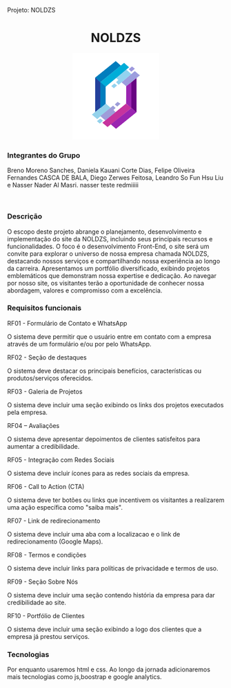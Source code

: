 Projeto: NOLDZS



<h1 align="center"> NOLDZS </h1>


<p align="center">

  <img alt="projeto Noldsz" src="./imagens/SOMENTE LOGO.png" width="200" height="200">


</p>

<p align="center">
<h3> Integrantes do Grupo </h3>
Breno Moreno Sanches, Daniela Kauani Corte Dias, Felipe Oliveira Fernandes CASCA DE BALA, Diego Zerwes Feitosa, Leandro So Fun Hsu Liu e Nasser Nader Al Masri. nasser teste redmiiiii
</p>

<br>


<p align="center">

<h3> Descrição </h3>
O escopo deste projeto abrange o planejamento, desenvolvimento e implementação do site da NOLDZS, incluindo seus principais recursos e funcionalidades. O foco é o desenvolvimento Front-End, o site será um convite para explorar o universo de nossa empresa chamada NOLDZS, destacando nossos serviços e compartilhando nossa experiência ao longo da carreira. Apresentamos um portfólio diversificado, exibindo projetos emblemáticos que demonstram nossa expertise e dedicação. Ao navegar por nosso site, os visitantes terão a oportunidade de conhecer nossa abordagem, valores e compromisso com a excelência.

</p>


<p align="center">

<h3> Requisitos funcionais </h3>

RF01 - Formulário de Contato e WhatsApp  

O sistema deve permitir que o usuário entre em contato com a empresa através de um formulário e/ou por pelo WhatsApp. 

RF02 - Seção de destaques  

O sistema deve destacar os principais benefícios, características ou produtos/serviços oferecidos.  

RF03 - 	Galeria de Projetos 

O sistema deve incluir uma seção exibindo os links dos projetos executados pela empresa. 

RF04 – Avaliações 

O sistema deve apresentar depoimentos de clientes satisfeitos para aumentar a credibilidade.  

RF05 - Integração com Redes Sociais  

O sistema deve incluir ícones para as redes sociais da empresa.  

RF06 - Call to Action (CTA) 

O sistema deve ter botões ou links que incentivem os visitantes a realizarem uma ação específica como "saiba mais". 

RF07 -  Link de redirecionamento 

O sistema deve incluir uma aba com a localizacao e o link de redirecionamento (Google Maps). 

RF08 - Termos e condições 

O sistema deve incluir links para políticas de privacidade e termos de uso. 

RF09 - Seção Sobre Nós  

O sistema deve incluir uma seção contendo história da empresa para dar credibilidade ao site.  

RF10 - Portfólio de Clientes  

O sistema deve incluir uma seção exibindo a logo dos clientes que a empresa já prestou serviços.
</p>


<p align="center">
<h3>Tecnologias</h3>

Por enquanto usaremos html e css. Ao longo da jornada adicionaremos mais tecnologias como js,boostrap e google analytics.
</p>
